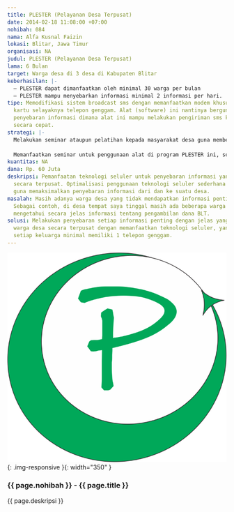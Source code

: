 ```yaml
---
title: PLESTER (Pelayanan Desa Terpusat)
date: 2014-02-18 11:08:00 +07:00
nohibah: 084
nama: Alfa Kusnal Faizin
lokasi: Blitar, Jawa Timur
organisasi: NA
judul: PLESTER (Pelayanan Desa Terpusat)
lama: 6 Bulan
target: Warga desa di 3 desa di Kabupaten Blitar
keberhasilan: |-
  – PLESTER dapat dimanfaatkan oleh minimal 30 warga per bulan
  – PLESTER mampu menyebarkan informasi minimal 2 informasi per hari.
tipe: Memodifikasi sistem broadcast sms dengan memanfaatkan modem khusus dan menggunakan
  kartu selayaknya telepon genggam. Alat (software) ini nantinya berguna sebagai pusat
  penyebaran informasi dimana alat ini mampu melakukan pengiriman sms ke banyak nomor
  secara cepat.
strategi: |-
  Melakukan seminar ataupun pelatihan kepada masyarakat desa guna memberikan pengarahan supaya mengerti cara kerja program PLESTER.

  Memanfaatkan seminar untuk penggunaan alat di program PLESTER ini, sehingga warga desa merasa terbantu dengan adanya program PLESTER. Sehingga diharapkan nantinya penyebaran informasi lebih maksimal dan pemanfaatan untuk penyebaran informasi oleh warga juga maksimal.
kuantitas: NA
dana: Rp. 60 Juta
deskripsi: Pemanfaatan teknologi seluler untuk penyebaran informasi yang dilakukan
  secara terpusat. Optimalisasi penggunaan teknologi seluler sederhana berupa SMS
  guna memaksimalkan penyebaran informasi dari dan ke suatu desa.
masalah: Masih adanya warga desa yang tidak mendapatkan informasi penting secara jelas.
  Sebagai contoh, di desa tempat saya tinggal masih ada beberapa warga yang tidak
  mengetahui secara jelas informasi tentang pengambilan dana BLT.
solusi: Melakukan penyebaran setiap informasi penting dengan jelas yang berguna untuk
  warga desa secara terpusat dengan memanfaatkan teknologi seluler, yang notabene
  setiap keluarga minimal memiliki 1 telepon genggam.
---
```


![084](/static/img/hibahcms/084.png){: .img-responsive }{: width="350" }

### {{ page.nohibah }} - {{ page.title }}

{{ page.deskripsi }}
